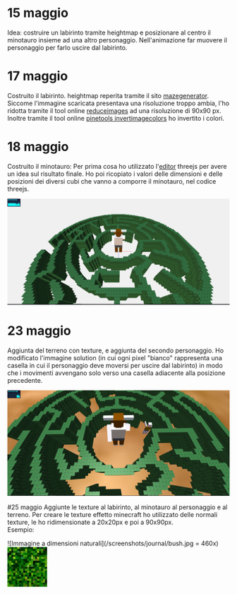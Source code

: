# 15 maggio
Idea: costruire un labirinto tramite heightmap e posizionare al centro il minotauro insieme ad una altro personaggio.
Nell'animazione far muovere il personaggio per farlo uscire dal labirinto.

# 17 maggio
Costruito il labirinto.
heightmap reperita tramite il sito [mazegenerator](http://www.mazegenerator.net/).  Siccome l'immagine scaricata presentava una risoluzione troppo ambia, l'ho ridotta tramite il tool online [reduceimages](https://www.reduceimages.com/) ad una risoluzione di 90x90 px. Inoltre tramite il tool online [pinetools invertimagecolors](http://pinetools.com/invert-image-colors) ho invertito i colori.

# 18 maggio
Costruito il minotauro: Per prima cosa ho utilizzato l'[editor](https://threejs.org/editor/) threejs per avere un idea sul risultato finale. Ho poi ricopiato i valori delle dimensioni e delle posizioni dei diversi cubi che vanno a comporre il minotauro, nel codice threejs.


![labirinto con al centro il minotauro](/screenshots/labirintominotauro.png)

# 23 maggio
Aggiunta del terreno con texture, e aggiunta del secondo personaggio.
Ho modificato l'immagine solution (in cui ogni pixel "bianco" rappresenta una casella in cui il personaggio deve moversi per uscire dal labirinto) in modo che i movimenti avvengano solo verso una casella adiacente alla posizione precedente.

![labirinto con minotauro e personaggio](/screenshots/labirinto2.png)

#25 maggio
Aggiunte le texture al labirinto, al minotauro al personaggio e al terreno.
Per creare le texture effetto minecraft ho utilizzato delle normali texture, le ho ridimensionate a 20x20px e poi a 90x90px.   
Esempio:

![Immagine a dimensioni naturali](/screenshots/journal/bush.jpg = 460x)
![Immagine ridotta a 90x90px](/textures/bush.jpg)
